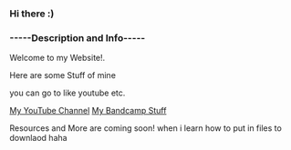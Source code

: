 ### Hi there :)
### -----Description and Info-----
<p> Welcome to my Website!.
<p> Here are some Stuff of mine 
<p> you can go to like youtube etc.
  
 <a href="https://www.youtube.com/channel/UCvCqFqDZF2JZgaxzSXCnqHw">My YouTube Channel</a>
 <a href="https://antarctictrax.bandcamp.com/">My Bandcamp Stuff</a>

<p> Resources and More are coming soon! when i learn how to put in files to downlaod haha
  
<div style="background-image: url('CDG-dark-gray-background-repeating-2.jpg');">
